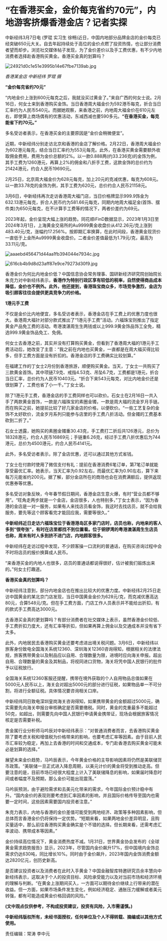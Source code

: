 # “在香港买金，金价每克省约70元”，内地游客挤爆香港金店？记者实探

中新经纬3月7日电 (罗琨 实习生
徐畅)近日，中国内地部分品牌金店的金价每克已经突破650元大关。自去年起持续处于高位的金价点燃了投资热情，也让部分消费者望而却步。浏览社交媒体帖子发现，为了金价差价以及手工费优惠，有不少内地消费者选择赴香港购买黄金。香港买金真的划算吗？

![24921d0c1e51e3995b14e67fbe7139ab.jpg](https://raw.githubusercontent.com/qqhsx/qqnews_image/main/2024/03/07/“在香港买金，金价每克省约70元”，内地游客挤爆香港金店？记者实探/24921d0c1e51e3995b14e67fbe7139ab.jpg)

_香港某金店 中新经纬 罗琨 摄_

**“金价每克省约70元”**

“内地金价上涨到600元每克之后，我就没买过黄金了。”来自广西的何女士说。2月16日，何女士来到香港购买金饰。当日香港周大福金价为592港币每克，折合当日汇率约为人民币540元。而据她观察，来香港之前，内地周大福金价在610元左右，即使算上商场偶有的优惠活动，东减西减也要590多元。**“在香港买金，每克能省下约70元。”**

多名受访者表示，在香港买金的主要原因是“金价会稍微便宜”。

近期，中新经纬分别走访北京和香港的金店了解价格。2月22日，香港周大福金价为602港元每克，结合当日汇率约为553元每克。此外，在香港买黄金需要额外收取佣金费用，费用为金价总额的2%。以一款0.888两(约33.236克)的金饰为例，其手工费为1260港元，再算上2%的佣金和八折手工费，这款金饰的总价约为21424港元，约合人民币19690元。

2月25日，北京周大福金价为628元每克，加上20元的克减优惠，每克为608元。以一款33.78克的金饰为例，其手工费为620元，总价约合人民币21158元。

3月6日，中新经纬再次走访香港周大福门店，当日价格牌显示999.9饰金为632.13港元每克，折合人民币约为581.66元每克，同期内地周大福足金(首饰、摆件类)为650元每克，在不计算手工费等的情况下，两者价差约为69元。

2023年起，金价呈现大幅上涨的趋势。同花顺iFinD数据显示，2023年1月3日至2024年3月1日，上海黄金交易所的Au9999黄金收盘价从412.26元/克上涨到483.40元/克，涨幅约17.256%。按即期汇率换算，在此时间段，香港黄金现货价一直低于上金所Au9999黄金收盘价。二者金价差值最低为1.79元/克，最高为33.11元/克。

![aaaebd456471d44aa1fb394044e7934c.jpg](https://raw.githubusercontent.com/qqhsx/qqnews_image/main/2024/03/07/“在香港买金，金价每克省约70元”，内地游客挤爆香港金店？记者实探/aaaebd456471d44aa1fb394044e7934c.jpg)

![616cb4b9d8d23aff87e9ce79273d30f9.jpg](https://raw.githubusercontent.com/qqhsx/qqnews_image/main/2024/03/07/“在香港买金，金价每克省约70元”，内地游客挤爆香港金店？记者实探/616cb4b9d8d23aff87e9ce79273d30f9.jpg)

香港金价为何比内地金价低？中国信息协会常务理事、国研新经济研究院创始院长朱克力对中新经纬表示，**香港作为特别行政区享有较低的税率，自然使得商品成本降低，金价也不例外。此外，他还提到，香港珠宝商众多，市场竞争激烈，金店为吸引顾客往往会提供更具竞争力的价格。**

**1港元手工费**

不仅是金价比内地便宜，多名受访者表示，香港金店在手工费上的优惠力度也很大。香港周大福针对部分款式推出了“1港元手工费”活动。六福珠宝则推出了指定黄金产品免工费的活动。粤港澳湛周生生两钱或以上999.9黄金饰品饰工全免，精选999.9黄金饰品免工、免佣。

何女士去香港之前，其实并没有打算购买黄金，但看到了香港周大福的1港元手工费活动后，她改变了主意：“我之前在内地也买黄金，一直都是在周大福买得比较多，但手工费方面是没有折扣的。香港金店的手工费确实比较划算。”

在福建工作的丁女士2月份到香港旅游，顺便购买黄金。当天，丁女士一共购买了三款黄金首饰。其中项链7.9克、戒指4.53克、吊坠6.7克，工费都是1港元，折合当日汇率，总价约为人民币10403元。“折合下来543元每克，对比内地金价还是很划算了，工费也省了小一千。”丁女士说。

除了1港元手工费，香港金店的手工费同样也可以砍价。石女士在2月16日一共入手了两款黄金首饰，一款是六福珠宝的素圈金镯，一款是周大福的流金岁月手链。而在购买之前，她提前比较了好几家金店的价格，以便砍价。“一些工艺复杂的金饰不太好砍价，流金岁月系列只能参与店里的手工费八折活动。但金镯的工费基本砍到二折了。”

石女士透露，她购买的素圈金镯重30.43克，手工费打二折后共126港元，总价为18328港元，约合人民币16869元；手链重6.26克，经过手工费八折优惠后为744港元，总价为4500港元，约合人民币4141元。

此外，多名受访者表示，除了金店优惠，还可以通过其他方式省钱。

丁女士在付款时使用了微信支付有礼：提前在香港消费6笔订单，第7笔订单就能享受最优汇率。她表示，当天汇率为0.92左右，而最优汇率为0.90左右，算下来每万元能省约200元。据了解，部分金店所在的商场也会在消费满额后，提供返现优惠券等优惠。

多名受访对象反映，今年春节假日期间，香港金店生意火爆，有时“营业员都不够用”。“旺角走两步就是一个金店，金店很多，人也特别多，”丁女士表示，“因为香港的金店是一对一服务，如果有人来找店员看金饰，我这时去找店员，就不会给我服务，要先等这个顾客看完才能回应我，需要等很久。”

**中新经纬近日走访六福珠宝位于香港港岛区多家门店时，店员也称，内地来的客人多到“很夸张”，有时在店里都找不到位置看。位于铜锣湾的粤港澳湛周生生店员也称，周末有时人多到挤不进门店，内地顾客很多。**

中新经纬在走访过程中发现，不少顾客操一口流利的普通话，在购买咨询过程中会不时将店员的报价换算成人民币。

“来香港买金的内地人也很多，店员的普通话都说得很好，估计被我们锻炼出来的。”何女士打趣道。

**香港买金真的划算吗？**

中新经纬注意到，部分内地金店也在推出比较大的优惠力度。中新经纬2月25日走访中国黄金的某北京门店发现，当日中国黄金金价为628元/克，而克减优惠高达80元，合算548元/克。但在手工费方面，门店工作人员表示并不能给出折扣，有的款式手工费高达3000元。

去香港买金真的更划算吗？有部分消费者在社交媒体上表示，虽然香港金价较低、手工费折扣力度大，还有汇率等折扣，但如果再算上佣金以及交通成本并没有省下太多。

此外，内地居民去香港购买黄金还要考虑进出境关税问题。3月6日，中新经纬以旅客身份致电全国海关系统12360、深圳海关12360咨询得知，根据相关的法律法规，旅客携带黄金以及制品应以自用、合理数量为限，进境时应向海关申报。超出自用、合理数量的黄金及其制品，将视同进口货物，海关将凭中国人民银行的批件予以征税放行。

全国海关系统12360客服还提醒，携带在境外获取的个人自用物品总值如果在5000元人民币以上，海关会对超出5000元的部分进行征税，如果物品单一不可分割，将进行全额征税。具体情况要咨询相关口岸。

中新经纬同日致电深圳皇岗海关咨询得知，如果携带黄金的金额超过5000元，确实需要先向海关申报台审核确定是否需要缴税。同时，黄金的克重最多不能超过50克，如超出，则需要先向中国人民银行申请黄金携带证，现场会根据旅客情况核定是否需要补税。

贵金属行业分析师马吟辰对中新经纬表示：“对普通消费者而言，去香港购买黄金除了要考虑关税和增值税为价格带来的影响，也要考虑汇率等因素。由于目前人民币汇率较为稳定，再加上去香港的时间和交通成本，专门赴香港去购买黄金可能未必是划算的选择。”

展望未来金价趋势，马吟辰表示，今年黄金价格的主导影响因素将仍然是美联储货币政策。“美联储一旦正式进入降息周期，以美元计价的黄金将受到推动走高。但要注意的是，目前市场已经很大程度上计入了美联储降息的影响，如果届时降息时间或者幅度不及预期，那么金价可能出现震荡。”

马吟辰预测，由于避险需求和去美元化带来的需求，今年国际金价预计稳中有升。“国内金价的表现则要考虑到汇率因素的影响，并且国际价格传导至国内也需要一定时间，这些因素需要国内投资者注意。”

朱克力表示，内地与香港的金价差值可能受到两地经济、政策等多种因素影响，但总体而言香港金价仍将保持一定优势。“短期来看，如果两地金价差异明显，且购买量适中，那么前往香港购买黄金确实是个不错的选择。但长期来看，还需考虑汇率波动、携带成本等因素。”

金价持续高位情况下，黄金消费热度不减。1月31日，世界黄金协会发布的《全球黄金需求趋势报告》显示，2023年，尽管国内金价飙升17%，但中国境内金饰总需求仍达630吨，同比增长10%。同时由于金价飙升，2023年国内金饰消费金额达2820亿元，创历史新高。

是否建议投资者以及消费者在此时入手黄金？中国金融智库特邀研究员余丰慧向中新经纬表示，这取决于个人的投资目标、风险承受能力以及对当前市场和经济环境的理解与判断。“在黄金上涨期间买入，一方面可以期待金价继续上行带来的潜在收益。但一方面，如果市场条件发生变化，例如经济稳定、通胀压力缓解或者美元转强，都有可能造成黄金价格回调的风险。”

**(文中观点仅供参考，不构成投资建议，投资有风险，入市需谨慎。)**

**中新经纬版权所有，未经书面授权，任何单位及个人不得转载、摘编或以其他方式使用。**

责任编辑：常涛 李中元

